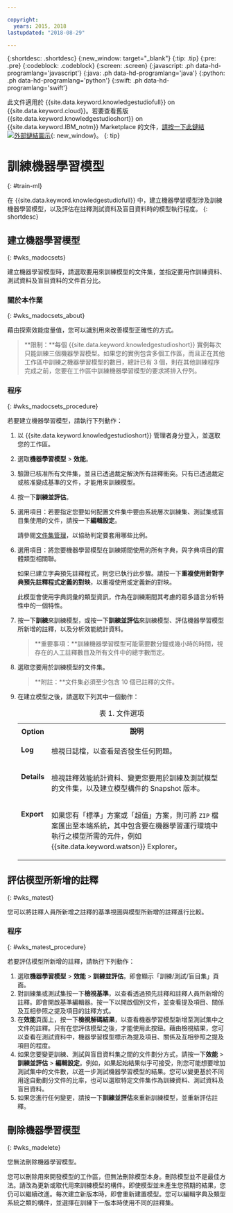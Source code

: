 ```yaml
---

copyright:
  years: 2015, 2018
lastupdated: "2018-08-29"

---
```


{:shortdesc: .shortdesc}
{:new_window: target="_blank"}
{:tip: .tip}
{:pre: .pre}
{:codeblock: .codeblock}
{:screen: .screen}
{:javascript: .ph data-hd-programlang='javascript'}
{:java: .ph data-hd-programlang='java'}
{:python: .ph data-hd-programlang='python'}
{:swift: .ph data-hd-programlang='swift'}

此文件適用於 {{site.data.keyword.knowledgestudiofull}} on {{site.data.keyword.cloud}}。若要查看舊版 {{site.data.keyword.knowledgestudioshort}} on {{site.data.keyword.IBM_notm}} Marketplace 的文件，[請按一下此鏈結 ![外部鏈結圖示](../../icons/launch-glyph.svg "外部鏈結圖示")](https://{DomainName}/docs/services/knowledge-studio/train-ml.html){: new_window}。
{: tip}

# 訓練機器學習模型
{: #train-ml}

在 {{site.data.keyword.knowledgestudiofull}} 中，建立機器學習模型涉及訓練機器學習模型，以及評估在註釋測試資料及盲目資料時的模型執行程度。
{: shortdesc}

## 建立機器學習模型
{: #wks_madocsets}

建立機器學習模型時，請選取要用來訓練模型的文件集，並指定要用作訓練資料、測試資料及盲目資料的文件百分比。

### 關於本作業
{: #wks_madocsets_about}

藉由探索效能度量值，您可以識別用來改善模型正確性的方式。

> **限制：**每個 {{site.data.keyword.knowledgestudioshort}} 實例每次只能訓練三個機器學習模型。如果您的實例包含多個工作區，而且正在其他工作區中訓練之機器學習模型的數目，總計已有 3 個，則在其他訓練程序完成之前，您要在工作區中訓練機器學習模型的要求將排入佇列。

### 程序
{: #wks_madocsets_procedure}

若要建立機器學習模型，請執行下列動作：

1. 以 {{site.data.keyword.knowledgestudioshort}} 管理者身分登入，並選取您的工作區。
1. 選取**機器學習模型** > **效能**。
1. 驗證已核准所有文件集，並且已透過裁定解決所有註釋衝突。只有已透過裁定或核准變成基準的文件，才能用來訓練模型。
1. 按一下**訓練並評估**。
1. 選用項目：若要指定您要如何配置文件集中要由系統層次訓練集、測試集或盲目集使用的文件，請按一下**編輯設定**。

    請參閱[文件集管理](/docs/services/watson-knowledge-studio/improve-ml.html#wks_mamanagedata)，以協助判定要套用哪些比例。

1. 選用項目：將您要機器學習模型在訓練期間使用的所有字典，與字典項目的實體類型相關聯。

    如果已建立字典預先註釋程式，則您已執行此步驟。請按一下**重複使用針對字典預先註釋程式定義的對映**，以重複使用或定義新的對映。

    此模型會使用字典詞彙的類型資訊，作為在訓練期間其考慮的眾多語言分析特性中的一個特性。

1. 按一下**訓練**來訓練模型，或按一下**訓練並評估**來訓練模型、評估機器學習模型所新增的註釋，以及分析效能統計資料。

    > **重要事項：**訓練機器學習模型可能需要數分鐘或幾小時的時間，視存在的人工註釋數目及所有文件中的總字數而定。

1. 選取您要用於訓練模型的文件集。

    > **附註：**文件集必須至少包含 10 個已註釋的文件。

1. 在建立模型之後，請選取下列其中一個動作：

    <table summary="此表格中的每一列說明一個選項。">
      <caption>表 1. 文件選項</caption>
      <tr>
        <th style="vertical-align:bottom; text-align"left" id="d33883e137-option">Option</th>
        <th style="vertical-align:bottom; text-align"left" id="d33883e137-desc">說明</th>
      </tr>
      <tr>
        <td style="vertical-align:top; text-align"left" headers="d33883e137-option" id="d33883e139">
          <p><strong>Log</strong></p>
        </td>
        <td style="vertical-align:top; text-align"left" headers="d33883e137-desc d33883e139">
          <p>檢視日誌檔，以查看是否發生任何問題。</p>
        </td>
      </tr>
      <tr>
        <td style="vertical-align:top; text-align"left" headers="d33883e137-option" id="d33883e144">
          <p><strong>Details</strong></p>
        </td>
        <td style="vertical-align:top; text-align"left" headers="d33883e137-desc d33883e144">
          <p>檢視註釋效能統計資料、變更您要用於訓練及測試模型的文件集，以及建立模型構件的 Snapshot 版本。</p>
        </td>
      </tr>
      <tr>
        <td style="vertical-align:top; text-align"left" headers="d33883e137-option" id="d33883e149">
          <p><strong>Export</strong></p>
        </td>
        <td style="vertical-align:top; text-align"left" headers="d33883e137-desc d33883e149">
          <p>如果您有「標準」方案或「超值」方案，則可將 <code>ZIP</code> 檔案匯出至本端系統，其中包含要在機器學習運行環境中執行之模型所需的元件，例如 {{site.data.keyword.watson}} Explorer。</p>
        </td>
      </tr>
    </table>

## 評估模型所新增的註釋
{: #wks_matest}

您可以將註釋人員所新增之註釋的基準視圖與模型所新增的註釋進行比較。

### 程序
{: #wks_matest_procedure}

若要評估模型所新增的註釋，請執行下列動作：

1. 選取**機器學習模型** > **效能** > **訓練並評估**。即會顯示「訓練/測試/盲目集」頁面。
1. 對訓練集或測試集按一下**檢視基準**，以查看透過預先註釋和註釋人員所新增的註釋。即會開啟基準編輯器。按一下以開啟個別文件，並查看提及項目、關係及互相參照之提及項目的註釋方式。
1. 在**效能**頁面上，按一下**檢視解碼結果**，以查看機器學習模型新增至測試集中之文件的註釋。只有在您評估模型之後，才能使用此按鈕。藉由檢視結果，您可以查看在測試資料中，機器學習模型標示為提及項目、關係及互相參照之提及項目的程度。
1. 如果您要變更訓練、測試與盲目資料集之間的文件劃分方式，請按一下**效能** > **訓練並評估** > **編輯設定**。例如，如果起始結果似乎可接受，則您可能想要增加測試集中的文件數，以進一步測試機器學習模型的結果。您可以變更基於不同用途自動劃分文件的比率，也可以選取特定文件集作為訓練資料、測試資料及盲目資料。
1. 如果您進行任何變更，請按一下**訓練並評估**來重新訓練模型，並重新評估註釋。

## 刪除機器學習模型
{: #wks_madelete}

您無法刪除機器學習模型。

您可以刪除用來開發模型的工作區，但無法刪除模型本身。刪除模型並不是最佳方法。請改為更新或取代用來訓練模型的構件。即使模型並未產生您預期的結果，您仍可以繼續改進。每次建立新版本時，即會重新建置模型。您可以編輯字典及類型系統之類的構件，並選擇在訓練下一版本時使用不同的註釋集。
